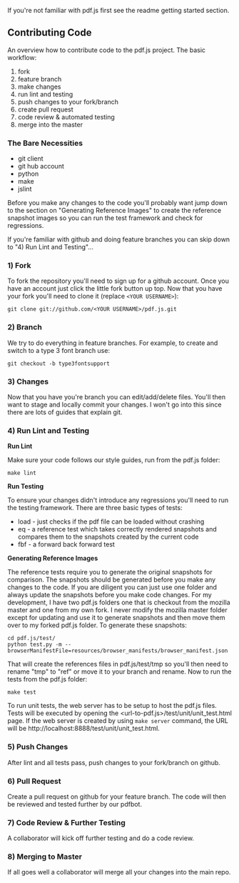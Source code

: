 If you're not familiar with pdf.js first see the readme getting started section.

## Contributing Code
An overview how to contribute code to the pdf.js project.  The basic workflow:

1. fork
1. feature branch
1. make changes
1. run lint and testing
1. push changes to your fork/branch
1. create pull request
1. code review & automated testing
1. merge into the master

### The Bare Necessities
* git client
* git hub account
* python
* make
* jslint

Before you make any changes to the code you'll probably want jump down to the section on "Generating Reference Images" to create the reference snapshot images so you can run the test framework and check for regressions.
 
If you're familiar with github and doing feature branches you can skip down to "4) Run Lint and Testing"...

### 1) Fork
To fork the repository you'll need to sign up for a github account. Once you have an account just click the little fork button up top. Now that you have your fork you'll need to clone it (replace `<YOUR USERNAME>`):
```
git clone git://github.com/<YOUR USERNAME>/pdf.js.git
```
### 2) Branch
We try to do everything in feature branches. For example, to create and switch to a type 3 font branch use:
```
git checkout -b type3fontsupport
```
### 3) Changes
Now that you have you're branch you can edit/add/delete files.  You'll then want to stage and locally commit your changes.  I won't go into this since there are lots of guides that explain git.

### 4) Run Lint and Testing
**Run Lint**

Make sure your code follows our style guides, run from the pdf.js folder:
```
make lint
```
**Run Testing**

To ensure your changes didn't introduce any regressions you'll need to run the testing framework. There are three basic types of tests:

* load - just checks if the pdf file can be loaded without crashing
* eq - a reference test which takes correctly rendered snapshots and compares them to the snapshots created by the current code
* fbf - a forward back forward test

**Generating Reference Images**

The reference tests require you to generate the original snapshots for comparison.  The snapshots should be generated before you make any changes to the code.  If you are diligent you can just use one folder and always update the snapshots before you make code changes.  For my development, I have two pdf.js folders one that is checkout from the mozilla master and one from my own fork.  I never modify the mozilla master folder except for updating and use it to generate snapshots and then move them over to my forked pdf.js folder.  To generate these snapshots:

```
cd pdf.js/test/
python test.py -m --browserManifestFile=resources/browser_manifests/browser_manifest.json
```
That will create the references files in pdf.js/test/tmp so you'll then need to rename "tmp" to "ref" or move it to your branch and rename. Now to run the tests from the pdf.js folder:
```
make test
```

To run unit tests, the web server has to be setup to host the pdf.js files. Tests will be executed by opening the <url-to-pdf.js>/test/unit/unit_test.html page. If the web server is created by using `make server` command, the URL will be http://localhost:8888/test/unit/unit_test.html.

### 5) Push Changes
After lint and all tests pass, push changes to your fork/branch on github.

### 6) Pull Request
Create a pull request on github for your feature branch.  The code will then be reviewed and tested further by our pdfbot.

### 7) Code Review & Further Testing
A collaborator will kick off further testing and do a code review.

### 8) Merging to Master
If all goes well a collaborator will merge all your changes into the main repo.